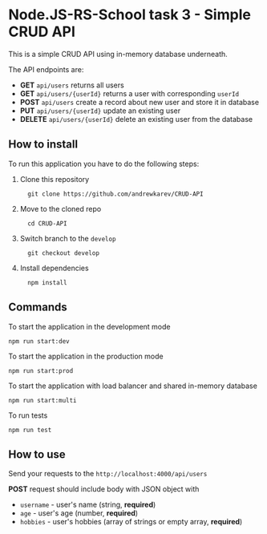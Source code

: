 # Node.JS-RS-School task 3 - Simple CRUD API

This is a simple CRUD API using in-memory database underneath.

The API endpoints are:

- **GET** `api/users` returns all users
- **GET** `api/users/{userId}` returns a user with corresponding `userId`
- **POST** `api/users` create a record about new user and store it in database
- **PUT** `api/users/{userId}` update an existing user
- **DELETE** `api/users/{userId}` delete an existing user from the database

## How to install

To run this application you have to do the following steps:

1. Clone this repository

         git clone https://github.com/andrewkarev/CRUD-API

2. Move to the cloned repo

         cd CRUD-API

3. Switch branch to the `develop`

         git checkout develop

4. Install dependencies

         npm install

## Commands

To start the application in the development mode

    npm run start:dev

To start the application in the production mode

    npm run start:prod

To start the application with load balancer and shared in-memory database

    npm run start:multi

To run tests

    npm run test

## How to use

Send your requests to the
`http://localhost:4000/api/users`

**POST** request should include body with JSON object with

- `username` - user's name (string, **required**)
- `age` - user's age (number, **required**)
- `hobbies` - user's hobbies (array of strings or empty array, **required**)
